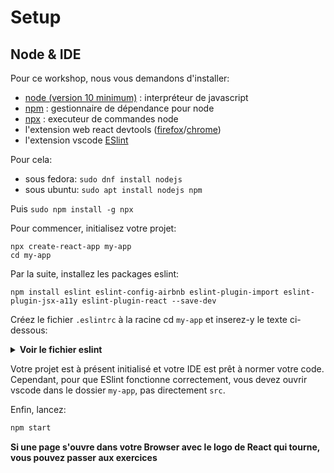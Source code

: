 # Setup

## Node & IDE

Pour ce workshop, nous vous demandons d'installer:
- [node (version 10 minimum)](https://github.com/nodejs/node) : interpréteur de javascript
- [npm](https://www.npmjs.com/) : gestionnaire de dépendance pour node
- [npx](https://www.npmjs.com/package/npx) : executeur de commandes node
- l'extension web react devtools ([firefox](https://addons.mozilla.org/fr/firefox/addon/react-devtools/)/[chrome](https://chrome.google.com/webstore/detail/react-developer-tools/fmkadmapgofadopljbjfkapdkoienihi))
- l'extension vscode [ESlint](https://marketplace.visualstudio.com/items?itemName=dbaeumer.vscode-eslint)


Pour cela:
- sous fedora: `sudo dnf install nodejs`
- sous ubuntu: `sudo apt install nodejs npm`

Puis `sudo npm install -g npx`

Pour commencer, initialisez votre projet:
```
npx create-react-app my-app
cd my-app
```

Par la suite, installez les packages eslint:
```
npm install eslint eslint-config-airbnb eslint-plugin-import eslint-plugin-jsx-a11y eslint-plugin-react --save-dev
```

Créez le fichier `.eslintrc` à la racine cd `my-app` et inserez-y le texte ci-dessous:
<Details><Summary><strong>Voir le fichier eslint</strong></Summary>

```json
{
  "extends": "airbnb",
  "env": {
    "node": true,
    "es6": true,
    "browser": true
  },
  "parser": "babel-eslint",
  "rules": {
    "react/prop-types": 0,
    "react/destructuring-assignment": 0,
    "jsx-a11y/label-has-associated-control": 0,
    "react/jsx-filename-extension": [
      1,
      {
        "extensions": [
          ".js",
          ".jsx"
        ]
      }
    ]
  }
}

```
</Details>

Votre projet est à présent initialisé et votre IDE est prêt à normer votre code. Cependant, pour que ESlint fonctionne correctement, vous devez ouvrir vscode dans le dossier `my-app`, pas directement `src`.

Enfin, lancez:
```sh
npm start
```

**Si une page s'ouvre dans votre Browser avec le logo de React qui tourne, vous pouvez passer aux exercices**